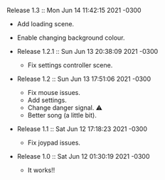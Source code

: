 Release 1.3 :: Mon Jun 14 11:42:15 2021 -0300
  - Add loading scene.
  - Enable changing background colour.

- Release 1.2.1 :: Sun Jun 13 20:38:09 2021 -0300
  - Fix settings controller scene.

- Release 1.2 :: Sun Jun 13 17:51:06 2021 -0300
  - Fix mouse issues.
  - Add settings.
  - Change danger signal. ⚠️
  - Better song (a little bit).

- Release 1.1 :: Sat Jun 12 17:18:23 2021 -0300
  - Fix joypad issues.

- Release 1.0 :: Sat Jun 12 01:30:19 2021 -0300
  - It works!!
